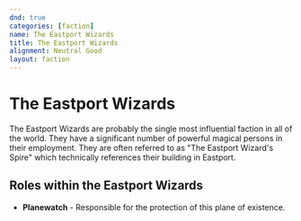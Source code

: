 ```yaml
---
dnd: true
categories: [faction]
name: The Eastport Wizards
title: The Eastport Wizards
alignment: Neutral Good
layout: faction
---
```

# The Eastport Wizards
The Eastport Wizards are probably the single most influential faction in all of the world.  They have a significant number of powerful magical persons in their employment.  They are often referred to as "The Eastport Wizard's Spire" which technically references their building in Eastport.

## Roles within the Eastport Wizards
* **Planewatch** - Responsible for the protection of this plane of existence.
